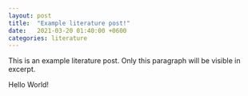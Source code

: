 ```yaml
---
layout: post
title:  "Example literature post!"
date:   2021-03-20 01:40:00 +0600
categories: literature
---
```


This is an example literature post. Only this paragraph  will be visible in excerpt.

Hello World!